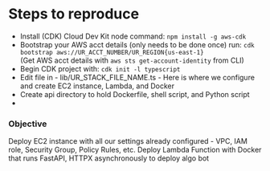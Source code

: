 # Steps to reproduce

- Install (CDK) Cloud Dev Kit node command: `npm install -g aws-cdk`
- Bootstrap your AWS acct details (only needs to be done once) run: `cdk bootstrap aws://UR_ACCT_NUMBER/UR_REGION{us-east-1}`
  <br>(Get AWS acct details with `aws sts get-account-identity` from CLI)
- Begin CDK project with: `cdk init -l typescript`
- Edit file in - lib/UR_STACK_FILE_NAME.ts - Here is where we configure and create EC2 instance, Lambda, and Docker
- Create api directory to hold Dockerfile, shell script, and Python script
-

### Objective

Deploy EC2 instance with all our settings already configured - VPC, IAM role, Security Group, Policy Rules, etc. Deploy Lambda Function with Docker that runs FastAPI, HTTPX asynchronously to deploy algo bot

<!-- # Welcome to your CDK TypeScript project

This is a blank project for CDK development with TypeScript.

The `cdk.json` file tells the CDK Toolkit how to execute your app.

## Useful commands

* `npm run build`   compile typescript to js
* `npm run watch`   watch for changes and compile
* `npm run test`    perform the jest unit tests
* `npx cdk deploy`  deploy this stack to your default AWS account/region
* `npx cdk diff`    compare deployed stack with current state
* `npx cdk synth`   emits the synthesized CloudFormation template -->
